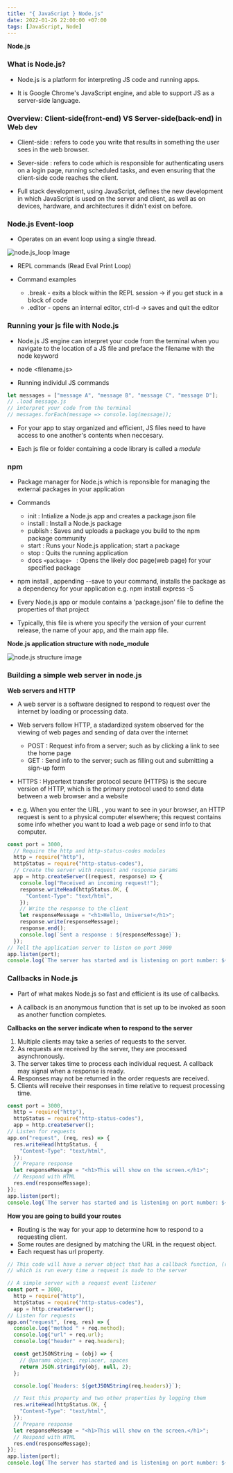```yaml
---
title: "{ JavaScript } Node.js"
date: 2022-01-26 22:00:00 +07:00
tags: [JavaScript, Node]
---
```


**Node.js**

### What is Node.js?

- Node.js is a platform for interpreting JS code and running apps.

- It is Google Chrome's JavaScript engine, and able to support JS as a server-side language.

### Overview: Client-side(front-end) VS Server-side(back-end) in Web dev

- Client-side : refers to code you write that results in something the user sees in the web browser.

- Sever-side : refers to code which is responsible for authenticating users on a login page, running scheduled tasks, and even ensuring that the client-side code reaches the client.

- Full stack development, using JavaScript, defines the new development in which JavaScript is used on the server and client, as well as on devices, hardware, and architectures it didn’t exist on before.

### Node.js Event-loop

- Operates on an event loop using a single thread.

![node.js_loop Image](https://github.com/Hyukjoo-Lee/Hyukjoo-Lee.github.io/blob/main/_posts/images/node.js_loop.png?raw=true "node.js_loop Image")

- REPL commands (Read Eval Print Loop)

- Command examples
  - .break - exits a block within the REPL session &rarr; if you get stuck in a block of code
  - .editor - opens an internal editor, ctrl-d &rarr; saves and quit the editor

### Running your js file with Node.js

- Node.js JS engine can interpret your code from the terminal when you navigate to the location of a JS file and preface the filename with the node keyword

- node <filename.js>

- Running individul JS commands

```javascript
let messages = ["message A", "message B", "message C", "message D"];
// .load message.js
// interpret your code from the terminal
// messages.forEach(message => console.log(message));
```

- For your app to stay organized and efficient, JS files need to have access to one another's contents when neccesary.

- Each js file or folder containing a code library is called a <em>module</em>

### npm

- Package manager for Node.js which is reponsible for managing the external packages in your application

- Commands

  - init : Intialize a Node.js app and creates a package.json file
  - install : Install a Node.js package
  - publish : Saves and uploads a package you build to the npm package community
  - start : Runs your Node.js application; start a package
  - stop : Quits the running application
  - docs `<package> ` : Opens the likely doc page(web page) for your specified package

- npm install <package>, appending --save to your command, installs the package as a dependency for your application
  e.g. npm install express -S

- Every Node.js app or module contains a 'package.json' file to define the properties of that project

- Typically, this file is where you specify the version of your current release, the name of your app, and the main app file.

**Node.js application structure with node_module**

![node.js structure image](https://github.com/Hyukjoo-Lee/Hyukjoo-Lee.github.io/blob/main/_posts/images/node.jsstructure.png?raw=true "node.js structure")

### Building a simple web server in node.js

**Web servers and HTTP**

- A web server is a software designed to respond to request over the internet by loading or processing data.

- Web servers follow HTTP, a stadardized system observed for the viewing of web pages and sending of data over the internet

  - POST : Request info from a server; such as by clicking a link to see the home page
  - GET : Send info to the server; such as filling out and submitting a sign-up form

- HTTPS : Hypertext transfer protocol secure (HTTPS) is the secure version of HTTP, which is the primary protocol used to send data between a web browser and a website

- e.g. When you enter the URL , you want to see in your browser, an HTTP request is sent to a physical computer elsewhere; this request contains some info whether you want to load a web page or send info to that computer.

```javascript
const port = 3000,
  // Require the http and http-status-codes modules
  http = require("http"),
  httpStatus = require("http-status-codes"),
  // Create the server with request and response params
  app = http.createServer((request, response) => {
    console.log("Received an incoming request!");
    response.writeHead(httpStatus.OK, {
      "Content-Type": "text/html",
    });
    // Write the response to the client
    let responseMessage = "<h1>Hello, Universe!</h1>";
    response.write(responseMessage);
    response.end();
    console.log(`Sent a response : ${responseMessage}`);
  });
// Tell the application server to listen on port 3000
app.listen(port);
console.log(`The server has started and is listening on port number: ${port}`);
```

### Callbacks in Node.js

- Part of what makes Node.js so fast and efficient is its use of callbacks.

- A callback is an anonymous function that is set up to be invoked as soon as another function completes.

**Callbacks on the server indicate when to respond to the server**

1. Multiple clients may take a series of requests to the server.
2. As requests are received by the server, they are processed asynchronously.
3. The server takes time to process each individual request. A callback may signal when a response is ready.
4. Responses may not be returned in the order requests are received.
5. Clients will receive their responses in time relative to request processing time.

```javascript
const port = 3000,
  http = require("http"),
  httpStatus = require("http-status-codes"),
  app = http.createServer();
// Listen for requests
app.on("request", (req, res) => {
  res.writeHead(httpStatus, {
    "Content-Type": "text/html",
  });
  // Prepare response
  let responseMessage = "<h1>This will show on the screen.</h1>";
  // Respond with HTML
  res.end(responseMessage);
});
app.listen(port);
console.log(`The server has started and is listening on port number: ${port}`);
```

**How you are going to build your routes**

- Routing is the way for your app to determine how to respond to a requesting client.
- Some routes are designed by matching the URL in the request object.
- Each request has url property.

```javascript
// This code will have a server object that has a callback function, (req,res) => {}
// which is run every time a request is made to the server

// A simple server with a request event listener
const port = 3000,
  http = require("http"),
  httpStatus = require("http-status-codes"),
  app = http.createServer();
// Listen for requests
app.on("request", (req, res) => {
  console.log("method " + req.method);
  console.log("url" + req.url);
  console.log("header" + req.headers);

  const getJSONString = (obj) => {
    // @params object, replacer, spaces
    return JSON.stringify(obj, null, 2);
  };

  console.log(`Headers: ${getJSONString(req.headers)}`);

  // Test this property and two other properties by logging them
  res.writeHead(httpStatus.OK, {
    "Content-Type": "text/html",
  });
  // Prepare response
  let responseMessage = "<h1>This will show on the screen.</h1>";
  // Respond with HTML
  res.end(responseMessage);
});
app.listen(port);
console.log(`The server has started and is listening on port number: ${port}`);
```
